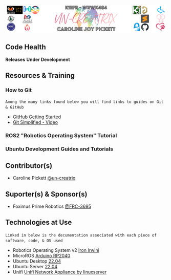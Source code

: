 ![un-creatrix Banner](https://github.com/un-creatrix/SwervyBot/blob/main/images/Banner-v3.4.png?raw=true)

## Code Health
**Releases**
**Under Development**

## Resources & Training
### How to Git
`Among the many links found below you will find links to guides on Git & GitHub`
- [GitHub Getting Started](https://docs.github.com/en/get-started)
- [Git Simplified - Video](https://youtu.be/HkdAHXoRtos?si=phwDUfXwC512ukUh)

### ROS2 "Robotics Operating System" Tutorial

### Ubuntu Development Guides and Tutorials

## Contributor(s)
- Caroline Pickett [@un-creatrix](https://github.com/un-creatrix)

## Suporter(s) & Sponsor(s)
- Foximus Prime Robotics [@FRC-3695](https://github.com/FRC-3695)

## Technologies at Use
`Linked in below is the decumentation associated with each piece of software, code, & OS used`
- Robotics Operating System v2 [Iron Irwini](https://docs.ros.org/en/iron/Installation.html)
- MicroROS [Arduino RP2040](https://micro.ros.org)
- Ubuntu Desktop [22.04]()
- Ubuntu Server [22.04]()
- Unifi [Unifi Network Appliance by linuxserver](https://github.com/linuxserver/docker-unifi-network-application)
